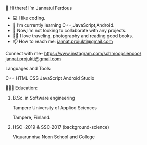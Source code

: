 👋 Hi there! I’m Jannatul Ferdous
- 💻 I like coding.
- 🌱 I’m currently learning C++,JavaScript,Android.
- 💞️ Now,I’m not looking to collaborate with any projects.
- 🚴‍♂️ I love traveling, photography and reading good books.
- 📫 How to reach me: jannat.projukti@gmail.com

Connect with me-
 https://www.instagram.com/schmoopsiepooo/       
 jannat.projukti@gmail.com

Languages and Tools:

C++   HTML  CSS   JavaScript   Android Studio

👨🏻‍🎓 Education:
1.  B.Sc. in Software engineering

    Tampere University of Applied Sciences
    
    Tampere, Finland.

2.  HSC -2019 & SSC-2017 (background-science)

    Viquarunnisa Noon School and College
<!---
jannatul-ferdous12/jannatul-ferdous12 is a ✨ special ✨ repository because its `README.md` (this file) appears on your GitHub profile.
You can click the Preview link to take a look at your changes.
--->
